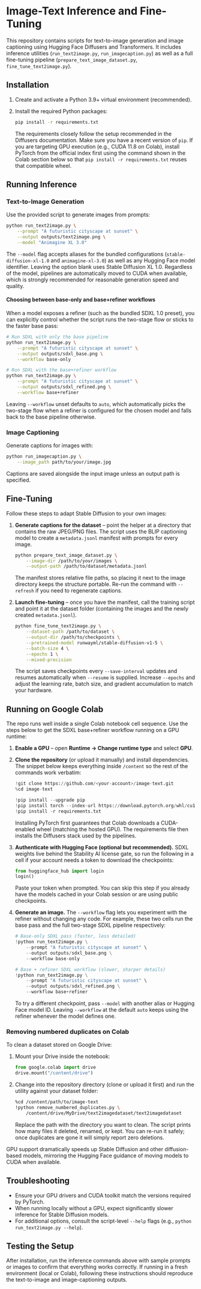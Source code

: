 # Image-Text Inference and Fine-Tuning

This repository contains scripts for text-to-image generation and image captioning using Hugging Face Diffusers and Transformers. It includes inference utilities (`run_text2image.py`, `run_imagecaption.py`) as well as a full fine-tuning pipeline (`prepare_text_image_dataset.py`, `fine_tune_text2image.py`).

## Installation

1. Create and activate a Python 3.9+ virtual environment (recommended).
2. Install the required Python packages:

   ```bash
   pip install -r requirements.txt
   ```

   The requirements closely follow the setup recommended in the Diffusers documentation. Make sure you have a recent version of `pip`. If you are targeting GPU execution (e.g., CUDA 11.8 on Colab), install PyTorch from the official index first using the command shown in the Colab section below so that `pip install -r requirements.txt` reuses that compatible wheel.

## Running Inference

### Text-to-Image Generation

Use the provided script to generate images from prompts:

```bash
python run_text2image.py \
    --prompt "A futuristic cityscape at sunset" \
    --output outputs/text2image.png \
    --model "Animagine XL 3.0"
```

The ``--model`` flag accepts aliases for the bundled configurations (``stable-diffusion-xl-1.0`` and ``animagine-xl-3.0``) as well as any Hugging Face model identifier. Leaving the option blank uses Stable Diffusion XL 1.0. Regardless of the model, pipelines are automatically moved to CUDA when available, which is strongly recommended for reasonable generation speed and quality.

#### Choosing between base-only and base+refiner workflows

When a model exposes a refiner (such as the bundled SDXL 1.0 preset), you can explicitly control whether the script runs the two-stage flow or sticks to the faster base pass:

```bash
# Run SDXL with only the base pipeline
python run_text2image.py \
    --prompt "A futuristic cityscape at sunset" \
    --output outputs/sdxl_base.png \
    --workflow base-only

# Run SDXL with the base+refiner workflow
python run_text2image.py \
    --prompt "A futuristic cityscape at sunset" \
    --output outputs/sdxl_refined.png \
    --workflow base+refiner
```

Leaving ``--workflow`` unset defaults to ``auto``, which automatically picks the two-stage flow when a refiner is configured for the chosen model and falls back to the base pipeline otherwise.

### Image Captioning

Generate captions for images with:

```bash
python run_imagecaption.py \
    --image_path path/to/your/image.jpg
```

Captions are saved alongside the input image unless an output path is specified.

## Fine-Tuning

Follow these steps to adapt Stable Diffusion to your own images:

1. **Generate captions for the dataset** – point the helper at a directory that contains the raw JPEG/PNG files. The script uses the BLIP captioning model to create a `metadata.jsonl` manifest with prompts for every image.

   ```bash
   python prepare_text_image_dataset.py \
       --image-dir /path/to/your/images \
       --output-path /path/to/dataset/metadata.jsonl
   ```

   The manifest stores relative file paths, so placing it next to the image directory keeps the structure portable. Re-run the command with `--refresh` if you need to regenerate captions.

2. **Launch fine-tuning** – once you have the manifest, call the training script and point it at the dataset folder (containing the images and the newly created `metadata.jsonl`).

   ```bash
   python fine_tune_text2image.py \
       --dataset-path /path/to/dataset \
       --output-dir /path/to/checkpoints \
       --pretrained-model runwayml/stable-diffusion-v1-5 \
       --batch-size 4 \
       --epochs 1 \
       --mixed-precision
   ```

   The script saves checkpoints every `--save-interval` updates and resumes automatically when `--resume` is supplied. Increase `--epochs` and adjust the learning rate, batch size, and gradient accumulation to match your hardware.

## Running on Google Colab

The repo runs well inside a single Colab notebook cell sequence. Use the steps
below to get the SDXL base+refiner workflow running on a GPU runtime:

1. **Enable a GPU** – open **Runtime → Change runtime type** and select
   **GPU**.
2. **Clone the repository** (or upload it manually) and install dependencies.
   The snippet below keeps everything inside `/content` so the rest of the
   commands work verbatim:

   ```python
   !git clone https://github.com/<your-account>/image-text.git
   %cd image-text

   !pip install --upgrade pip
   !pip install torch --index-url https://download.pytorch.org/whl/cu118
   !pip install -r requirements.txt
   ```

   Installing PyTorch first guarantees that Colab downloads a CUDA-enabled
   wheel (matching the hosted GPU). The requirements file then installs the
   Diffusers stack used by the pipelines.
3. **Authenticate with Hugging Face (optional but recommended).** SDXL weights
   live behind the Stability AI license gate, so run the following in a cell if
   your account needs a token to download the checkpoints:

   ```python
   from huggingface_hub import login
   login()
   ```

   Paste your token when prompted. You can skip this step if you already have
   the models cached in your Colab session or are using public checkpoints.
4. **Generate an image.** The ``--workflow`` flag lets you experiment with the
   refiner without changing any code. For example, these two cells run the base
   pass and the full two-stage SDXL pipeline respectively:

   ```python
   # Base-only SDXL pass (faster, less detailed)
   !python run_text2image.py \
       --prompt "A futuristic cityscape at sunset" \
       --output outputs/sdxl_base.png \
       --workflow base-only

   # Base + refiner SDXL workflow (slower, sharper details)
   !python run_text2image.py \
       --prompt "A futuristic cityscape at sunset" \
       --output outputs/sdxl_refined.png \
       --workflow base+refiner
   ```

   To try a different checkpoint, pass `--model` with another alias or Hugging
   Face model ID. Leaving ``--workflow`` at the default ``auto`` keeps using the
   refiner whenever the model defines one.

### Removing numbered duplicates on Colab

To clean a dataset stored on Google Drive:

1. Mount your Drive inside the notebook:

   ```python
   from google.colab import drive
   drive.mount("/content/drive")
   ```

2. Change into the repository directory (clone or upload it first) and run the utility against your dataset folder:

   ```bash
   %cd /content/path/to/image-text
   !python remove_numbered_duplicates.py \
       /content/drive/MyDrive/text2imagedataset/text2imagedataset
   ```

   Replace the path with the directory you want to clean. The script prints how many files it deleted, renamed, or kept. You can re-run it safely; once duplicates are gone it will simply report zero deletions.

GPU support dramatically speeds up Stable Diffusion and other diffusion-based models, mirroring the Hugging Face guidance of moving models to CUDA when available.

## Troubleshooting

- Ensure your GPU drivers and CUDA toolkit match the versions required by PyTorch.
- When running locally without a GPU, expect significantly slower inference for Stable Diffusion models.
- For additional options, consult the script-level `--help` flags (e.g., `python run_text2image.py --help`).

## Testing the Setup

After installation, run the inference commands above with sample prompts or images to confirm that everything works correctly. If running in a fresh environment (local or Colab), following these instructions should reproduce the text-to-image and image-captioning outputs.
